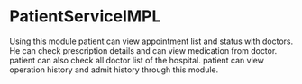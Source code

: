 # PatientServiceIMPL
Using this module patient can view appointment list and status with doctors. He can check prescription details and can view medication from doctor. patient can also check all doctor list of the hospital. patient can view operation history and admit history through this module.
